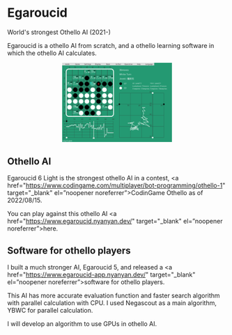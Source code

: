 # Egaroucid

World's strongest Othello AI (2021-)



Egaroucid is a othello AI from scratch, and a othello learning software in which the othello AI calculates.

<div style="text-align: center">
    <img src="img/egaroucid_app.png" width="50%">
</div>


## Othello AI

Egaroucid 6 Light is the strongest othello AI in a contest, <a href="https://www.codingame.com/multiplayer/bot-programming/othello-1" target="_blank" el=”noopener noreferrer”>CodinGame Othello</a> as of 2022/08/15.

You can play against this othello AI <a href="https://www.egaroucid.nyanyan.dev/" target="_blank" el=”noopener noreferrer”>here</a>.



## Software for othello players

I built a much stronger AI, Egaroucid 5, and released a <a href="https://www.egaroucid-app.nyanyan.dev/" target="_blank" el=”noopener noreferrer”>software for othello players</a>.

This AI has more accurate evaluation function and faster search algorithm with parallel calculation with CPU. I used Negascout as a main algorithm, YBWC for parallel calculation.

I will develop an algorithm to use GPUs in othello AI.
